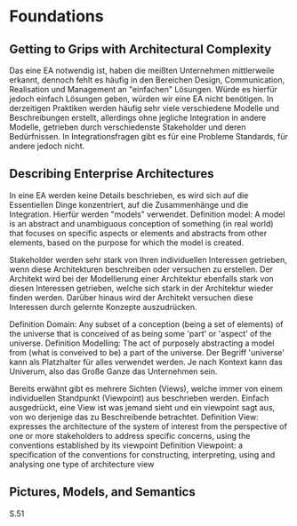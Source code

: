 # Foundations
## Getting to Grips with Architectural Complexity
Das eine EA notwendig ist, haben die meißten Unternehmen mittlerweile erkannt, dennoch fehlt es häufig in den Bereichen Design, Communication, Realisation und Management an "einfachen" Lösungen.
Würde es hierfür jedoch einfach Lösungen geben, würden wir eine EA nicht benötigen. In derzeitigen Praktiken werden häufig sehr viele verschiedene Modelle und Beschreibungen erstellt, allerdings ohne jegliche Integration in andere Modelle, getrieben durch verschiedenste Stakeholder und deren Bedürfnissen. In Integrationsfragen gibt es für eine Probleme Standards, für andere jedoch nicht.

## Describing Enterprise Architectures
In eine EA werden keine Details beschrieben, es wird sich auf die Essentiellen Dinge konzentriert, auf die Zusammenhänge und die Integration. Hierfür werden "models" verwendet.
Definition model: A model is an abstract and unambiguous conception of something (in real world) that focuses on specific aspects or elements and abstracts from other elements, based on the purpose for which the model is created.

Stakeholder werden sehr stark von Ihren individuellen Interessen getrieben, wenn diese Architekturen beschreiben oder versuchen zu erstellen. Der Architekt wird bei der Modellierung einer Architektur ebenfalls stark von diesen Interessen getrieben, welche sich stark in der Architektur wieder finden werden. Darüber hinaus wird der Architekt versuchen diese Interessen durch gelernte Konzepte auszudrücken.

Definition Domain: Any subset of a conception (being a set of elements) of the universe that is conceived of as being some 'part' or 'aspect' of the universe.
Definition Modelling: The act of purposely abstracting a model from (what is conveived to be) a part of the universe.
Der Begriff 'universe' kann als Platzhalter für alles verwendet werden. Je nach Kontext kann das Univerum, also das Große Ganze das Unternehmen sein.

Bereits erwähnt gibt es mehrere Sichten (Views), welche immer von einem individuellen Standpunkt (Viewpoint) aus beschrieben werden. Einfach ausgedrückt, eine View ist was jemand sieht und ein viewpoint sagt aus, von wo derjenige das zu Beschreibende betrachtet.
Definition View: expresses the architecture of the system of interest from the perspective of one or more stakeholders to address specific concerns, using the conventions established by its viewpoint
Definition Viewpoint: a specification of the conventions for constructing, interpreting, using and analysing one type of architecture view

## Pictures, Models, and Semantics
S.51